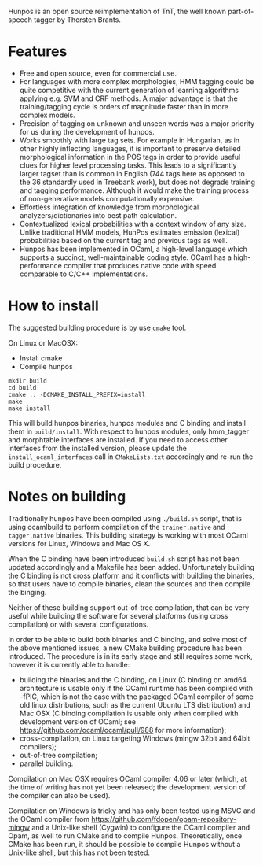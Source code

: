 Hunpos is an open source reimplementation of TnT, the well known part-of-speech tagger by Thorsten Brants.

Features
========

* Free and open source, even for commercial use.
* For languages with more complex morphologies, HMM tagging could be quite competitive with the current generation of learning algorithms applying e.g. SVM and CRF methods. A major advantage is that the training/tagging cycle is orders of magnitude faster than in more complex models.
* Precision of tagging on unknown and unseen words was a major priority for us during the development of hunpos.
* Works smoothly with large tag sets. For example in Hungarian, as in other highly inflecting languages, it is important to preserve detailed morphological information in the POS tags in order to provide useful clues for higher level processing tasks. This leads to a significantly larger tagset than is common in English (744 tags here as opposed to the 36 standardly used in Treebank work), but does not degrade training and tagging performance. Although it would make the training process of non-generative models computationally expensive.
* Effortless integration of knowledge from morphological analyzers/dictionaries into best path calculation.
* Contextualized lexical probabilities with a context window of any size. Unlike traditional HMM models, HunPos estimates emission (lexical) probabilities based on the current tag and previous tags as well.
* Hunpos has been implemented in OCaml, a high-level language which supports a succinct, well-maintainable coding style. OCaml has a high-performance compiler that produces native code with speed comparable to C/C++ implementations.

How to install
==============

The suggested building procedure is by use ```cmake``` tool.

On Linux or MacOSX:

* Install cmake
* Compile hunpos
```
mkdir build
cd build
cmake .. -DCMAKE_INSTALL_PREFIX=install
make
make install
```

This will build hunpos binaries, hunpos modules and C binding and install them
in ```build/install```.
With respect to hunpos modules, only hmm_tagger and morphtable interfaces are
installed. If you need to access other interfaces from the installed version,
please update the ```install_ocaml_interfaces``` call in ```CMakeLists.txt```
accordingly and re-run the build procedure.

Notes on building
=================

Traditionally hunpos have been compiled using ```./build.sh``` script, that is
using ocamlbuild to perform compilation of the ```trainer.native``` and
```tagger.native``` binaries. This building strategy is working with most
OCaml versions for Linux, Windows and Mac OS X.

When the C binding have been introduced ```build.sh``` script has not been
updated accordingly and a Makefile has been added. Unfortunately building
the C binding is not cross platform and it conflicts with building the binaries,
so that users have to compile binaries, clean the sources and then compile
the binging.

Neither of these building support out-of-tree compilation, that can be very
useful while building the software for several platforms (using cross
compilation) or with several configurations.

In order to be able to build both binaries and C binding, and solve most of the
above mentioned issues, a new CMake building procedure has been introduced.
The procedure is in its early stage and still requires some work, however it
is currently able to handle:
* building the binaries and the C binding, on Linux (C binding on amd64 architecture is usable only if the OCaml runtime has been compiled with -fPIC, which is not the case with the packaged OCaml compiler of some old linux distributions, such as the current Ubuntu LTS distribution) and Mac OSX (C binding compilation is usable only when compiled with development version of OCaml; see https://github.com/ocaml/ocaml/pull/988 for more information);
* cross-compilation, on Linux targeting Windows (mingw 32bit and 64bit compilers);
* out-of-tree compilation;
* parallel building.

Compilation on Mac OSX requires OCaml compiler 4.06 or later (which, at the
time of writing has not yet been released; the development version of the
compiler can also be used).

Compilation on Windows is tricky and has only been tested using MSVC and
the OCaml compiler from https://github.com/fdopen/opam-repository-mingw
and a Unix-like shell (Cygwin) to configure the OCaml compiler and Opam,
as well to run CMake and to compile Hunpos. Theoretically, once CMake
has been run, it should be possible to compile Hunpos without a Unix-like
shell, but this has not been tested.
